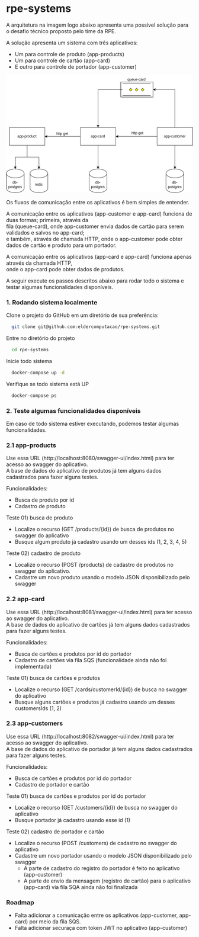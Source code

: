 # rpe-systems

A arquitetura na imagem logo abaixo apresenta uma possível solução para o desafio técnico proposto pelo time da RPE.

A solução apresenta um sistema com três aplicativos: 
- Um para controle de produto (app-products) 
- Um para controle de cartão (app-card) 
- E outro para controle de portador (app-customer) 

<img src="/img/diagrama-rpe.png">

Os fluxos de comunicação entre os aplicativos é bem simples de entender. 

A comunicação entre os aplicativos (app-customer e app-card) funciona de duas formas; primeira, através da \
fila (queue-card), onde app-customer envia dados de cartão para serem validados e salvos no app-card; \
e também, através de chamada HTTP, onde o app-customer pode obter dados de cartão e produto para um portador.

A comunicação entre os aplicativos (app-card e app-card) funciona apenas através da chamada HTTP, \
onde o app-card pode obter dados de produtos. 

A seguir execute os passos descritos abaixo para rodar todo o sistema e testar algumas funcionalidades disponíveis.

### 1. Rodando sistema localmente

Clone o projeto do GitHub em um diretório de sua preferência:

```bash
  git clone git@github.com:eldercomputacao/rpe-systems.git
```

Entre no diretório do projeto

```bash
  cd rpe-systems
```

Inicie todo sistema

```bash
  docker-compose up -d
```

Verifique se todo sistema está UP

```bash
  docker-compose ps
```

### 2. Teste algumas funcionalidades disponíveis

Em caso de todo sistema estiver executando, podemos testar algumas funcionalidades.

### 2.1 app-products

Use essa URL (http://localhost:8080/swagger-ui/index.html) para ter acesso ao swagger do aplicativo. \
A base de dados do aplicativo de produtos já tem alguns dados cadastrados para fazer alguns testes.

Funcionalidades:
- Busca de produto por id
- Cadastro de produto

Teste 01) busca de produto
- Localize o recurso (GET /products/{id}) de busca de produtos no swagger do aplicativo
- Busque algum produto já cadastro usando um desses ids (1, 2, 3, 4, 5)

Teste 02) cadastro de produto
- Localize o recurso (POST /products) de cadastro de produtos no swagger do aplicativo.
- Cadastre um novo produto usando o modelo JSON disponibilizado pelo swagger


### 2.2 app-card

Use essa URL (http://localhost:8081/swagger-ui/index.html) para ter acesso ao swagger do aplicativo. \
A base de dados do aplicativo de cartões já tem alguns dados cadastrados para fazer alguns testes.

Funcionalidades:
- Busca de cartões e produtos por id do portador
- Cadastro de cartões via fila SQS (funcionalidade ainda não foi implementada)

Teste 01) busca de cartões e produtos
- Localize o recurso (GET /cards/customerId/{id}) de busca no swagger do aplicativo
- Busque alguns cartões e produtos já cadastro usando um desses customersIds (1, 2)


### 2.3 app-customers

Use essa URL (http://localhost:8082/swagger-ui/index.html) para ter acesso ao swagger do aplicativo. \
A base de dados do aplicativo de portador já tem alguns dados cadastrados para fazer alguns testes.

Funcionalidades:
- Busca de cartões e produtos por id do portador
- Cadastro de portador e cartão

Teste 01) busca de cartões e produtos por id do portador
- Localize o recurso (GET /customers/{id}) de busca no swagger do aplicativo
- Busque portador já cadastro usando esse id (1)

Teste 02) cadastro de portador e cartão
- Localize o recurso (POST /customers) de cadastro no swagger do aplicativo
- Cadastre um novo portador usando o modelo JSON disponibilizado pelo swagger
  - A parte de cadastro do registro do portador é feito no aplicativo (app-customer)
  - A parte de envio da mensagem (registro de cartão) para o aplicativo (app-card) via fila SQA ainda não foi finalizada  

### Roadmap

- Falta adicionar a comunicação entre os aplicativos (app-customer, app-card) por meio da fila SQS.
- Falta adicionar securaça com token JWT no aplicativo (app-customer)